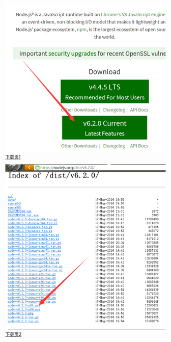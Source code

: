![image](https://github.com/452693688/React-Native/blob/master/node%E4%B8%8B%E8%BD%BD1.png)
[下载页1](https://nodejs.org/)<br />

![image](https://github.com/452693688/React-Native/blob/master/node%E4%B8%8B%E8%BD%BD2.png)
[下载页2](https://nodejs.org/dist/v6.2.0/)<br />